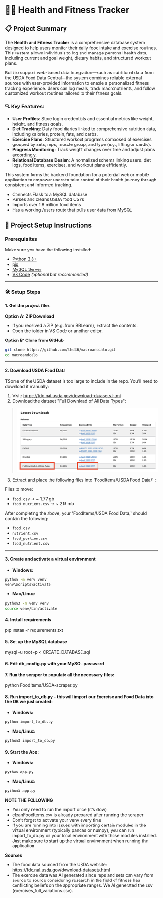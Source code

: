 # 🏋️‍♂️ Health and Fitness Tracker

## 📋 Project Summary

The **Health and Fitness Tracker** is a comprehensive database system designed to help users monitor their daily food intake and exercise routines. This system allows individuals to log and manage personal health data, including current and goal weight, dietary habits, and structured workout plans.

Built to support web-based data integration—such as nutritional data from the USDA Food Data Central—the system combines reliable external sources with user-provided information to enable a personalized fitness tracking experience. Users can log meals, track macronutrients, and follow customized workout routines tailored to their fitness goals.

### 🔍 Key Features:
- **User Profiles**: Store login credentials and essential metrics like weight, height, and fitness goals.
- **Diet Tracking**: Daily food diaries linked to comprehensive nutrition data, including calories, protein, fats, and carbs.
- **Exercise Plans**: Structured workout programs composed of exercises grouped by sets, reps, muscle group, and type (e.g., lifting or cardio).
- **Progress Monitoring**: Track weight changes over time and adjust plans accordingly.
- **Relational Database Design**: A normalized schema linking users, diet logs, food items, exercises, and workout plans efficiently.

This system forms the backend foundation for a potential web or mobile application to empower users to take control of their health journey through consistent and informed tracking.

- Connects Flask to a MySQL database
- Parses and cleans USDA food CSVs
- Imports over 1.8 million food items
- Has a working /users route that pulls user data from MySQL

## 🚀 Project Setup Instructions

### Prerequisites

Make sure you have the following installed:

- [Python 3.8+](https://www.python.org/downloads/)
- [pip](https://pip.pypa.io/en/stable/installation/)
- [MySQL Server](https://dev.mysql.com/downloads/mysql/)
- [VS Code](https://code.visualstudio.com/) *(optional but recommended)*

---

### 🛠 Setup Steps

#### **1. Get the project files**

**Option A: ZIP Download**
- If you received a ZIP (e.g. from BBLearn), extract the contents.
- Open the folder in VS Code or another editor.

**Option B: Clone from GitHub**
```bash
git clone https://github.com/thd46/macroandcalo.git
cd macroandcalo
```
---

#### **2. Download USDA Food Data**

TSome of the USDA dataset is too large to include in the repo. You’ll need to download it manually:

1. Visit: https://fdc.nal.usda.gov/download-datasets.html  
2. Download the dataset "Full Download of All Data Types":

> ![Example dataset image](readme-images/foodDataSource.png)

3. Extract and place the following files into 'FoodItems/USDA Food Data/' :

Files to move:
- `food.csv` -> ~ 1.77 gb
- `food_nutrient.csv` -> ~ 215 mb

After completing the above, your 'FoodItems/USDA Food Data/' should contain the following:
- `food.csv`
- `nutrient.csv`
- `food_portion.csv`
- `food_nutrient.csv`

---

#### **3. Create and activate a virtual environment**

- **Windows:**
```bash
python -m venv venv
venv\Scripts\activate
```

- **Mac/Linux:**
```bash
python3 -m venv venv
source venv/bin/activate
```

#### **4. Install requirements**

pip install -r requirements.txt

#### **5. Set up the MySQL database**

mysql -u root -p < CREATE_DATABASE.sql

#### **6. Edit db_config.py with your MySQL password**

#### **7. Run the scraper to populate all the necessary files:**

python FoodItems/USDA-scraper.py

#### **8. Run import_to_db.py - this will import our Exercise and Food Data into the DB we just created:**

- **Windows:**
```bash
python import_to_db.py
```

- **Mac/Linux:**
```bash
python3 import_to_db.py
```

#### **9. Start the App:**

- **Windows:**
```bash
python app.py
```

- **Mac/Linux:**
```bash
python3 app.py
```

**NOTE THE FOLLOWING** 
- You only need to run the import once (it’s slow)
- cleanFoodItems.csv is already prepared after running the scraper
- Don’t forget to activate your venv every time
- If you are running into issues with importing certain modules in the virtual environment (typically pandas or numpy), you can run import_to_db.py on your local
environment with those modules installed. Just make sure to start up the virtual environment when running the application

**Sources** 
- The food data sourced from the USDA website: https://fdc.nal.usda.gov/download-datasets.html 
- The exercise data was AI generated since reps and sets can vary from source to source considering research in the field of fitness
has conflicting beliefs on the appropriate ranges. We AI generated the csv (exercises_full_variations.csv).
